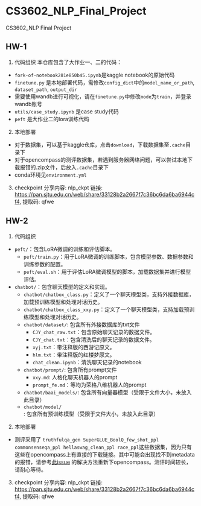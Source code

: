 # CS3602_NLP_Final_Project
CS3602_NLP Final Project

## HW-1
1. 代码组织
本仓库包含了大作业一、二的代码：
- `fork-of-notebook281e850b45.ipynb`是kaggle notebook的原始代码
- `finetune.py` 是本地部署代码，需修改`config_dict`中的`model_name_or_path`, `dataset_path`, `output_dir`
- 需要使用wandb进行可视化，请在`finetune.py`中修改`mode`为`train`，并登录wandb账号
- `utils/case_study.ipynb` 是case study代码
- `peft` 是大作业二的lora训练代码

2. 本地部署
- 对于数据集，可以基于kaggle仓库，点击`download`，下载数据集至`.cache`目录下
- 对于opencompass的测评数据集，若遇到服务器网络问题，可以尝试本地下载报错的.zip文件，后放入`.cache`目录下
- conda环境见`environment.yml`

3. checkpoint
分享内容: nlp_ckpt
链接: https://pan.sjtu.edu.cn/web/share/33128b2a2667f7c36bc6da6ba6944cf4, 提取码: qfwe

## HW-2
1. 代码组织
- `peft/`：包含LoRA微调的训练和评估脚本。
    - `peft/train.py`：用于LoRA微调的训练脚本，包含模型参数、数据参数和训练参数的配置。
    - `peft/eval.sh`：用于评估LoRA微调模型的脚本，加载数据集并进行模型评估。
- `chatbot/`：包含聊天模型的定义和实现。
    - `chatbot/chatbox_class.py`：定义了一个聊天模型类，支持外接数据库，加载预训练模型和处理对话历史。
    - `chatbot/chatbox_class_xxy.py`：定义了一个聊天模型类，支持加载预训练模型和处理对话历史。
    - `chatbot/dataset/`: 包含所有外接数据库的txt文件
        - `CJY_chat_raw.txt`：包含原始聊天记录的数据文件。
        - `CJY_chat.txt`：包含清洗后的聊天记录的数据文件。
        - `xyj.txt`：带注释版的西游记原文。
        - `hlm.txt`：带注释版的红楼梦原文。
        - `chat_clean.ipynb`：清洗聊天记录的notebook
    - `chatbot/prompt/`: 包含所有prompt文件 
        - `xxy.md`: 人格化聊天机器人的prompt
        - `prompt_fe.md`：等均为荣格八维机器人的prompt
    - `chatbot/baai_models/`: 包含所有向量器模型（受限于文件大小，未放入此目录）
    - `chatbot/model/`: 包含所有预训练模型（受限于文件大小，未放入此目录）




2. 本地部署
- 测评采用了 `truthfulqa_gen SuperGLUE_BoolQ_few_shot_ppl commonsenseqa_ppl hellaswag_clean_ppl race_ppl`这些数据集，因为只有这些在opencompass上有直接的下载链接。其中可能会出现找不到metadata的报错，请参考[此issue](https://github.com/open-compass/opencompass/issues/1760) 的解决方法重新下opencompass。测评时间较长，请耐心等待。

3. checkpoint
分享内容: nlp_ckpt
链接: https://pan.sjtu.edu.cn/web/share/33128b2a2667f7c36bc6da6ba6944cf4, 提取码: qfwe